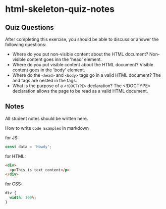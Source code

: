 # html-skeleton-quiz-notes

## Quiz Questions

After completing this exercise, you should be able to discuss or answer the following questions:

- Where do you put non-visible content about the HTML document?
  Non-visible content goes inn the 'head' element.
- Where do you put visible content about the HTML document?
  Visible content goes in the 'body' element.
- Where do the `<head>` and `<body>` tags go in a valid HTML document?
  The <head> and <body> tags are nested in the <html> tags.
- What is the purpose of a `<!DOCTYPE>` declaration?
  The <!DOCTYPE> declaration allows the page to be read as a valid HTML document.

## Notes

All student notes should be written here.

How to write `Code Examples` in markdown

for JS:

```javascript
const data = 'Howdy';
```

for HTML:

```html
<div>
  <p>This is text content</p>
</div>
```

for CSS:

```css
div {
  width: 100%;
}
```
